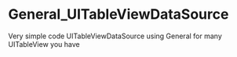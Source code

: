 # General_UITableViewDataSource
Very simple code UITableViewDataSource using General for many UITableView you have
